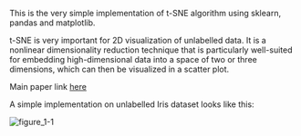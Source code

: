 
This is the very simple implementation of t-SNE algorithm using sklearn, pandas and matplotlib.

t-SNE is very important for 2D visualization of unlabelled data. It is a nonlinear dimensionality reduction technique that is particularly well-suited for embedding high-dimensional data into a space of two or three dimensions, which can then be visualized in a scatter plot.

Main paper link [here](http://www.jmlr.org/papers/v9/vandermaaten08a.html) 

A simple implementation on unlabelled Iris dataset looks like this: 

![figure_1-1](https://user-images.githubusercontent.com/24511419/33222593-92677850-d182-11e7-8f21-c533b3039360.png)
 
